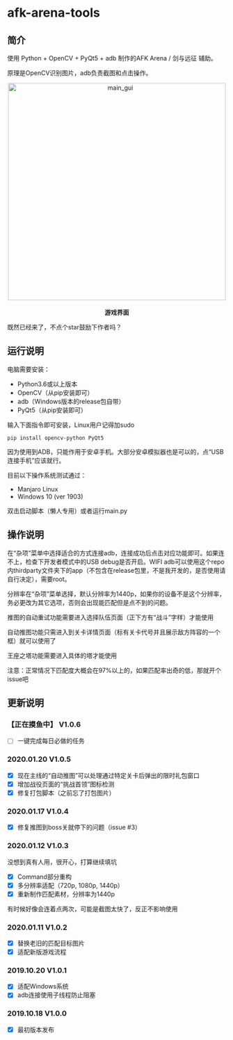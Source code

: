 # afk-arena-tools

## 简介

使用 Python + OpenCV + PyQt5 + adb 制作的AFK Arena / 剑与远征 辅助。

原理是OpenCV识别图片，adb负责截图和点击操作。

<p align="center">
  <img src="./_docs/img/main_gui.png" alt="main_gui" width="500"/>
  <br><br>
  <b>游戏界面</b>
</p>

既然已经来了，不点个star鼓励下作者吗？

## 运行说明

电脑需要安装：

* Python3.6或以上版本
* OpenCV（从pip安装即可）
* adb（Windows版本的release包自带）
* PyQt5（从pip安装即可）

输入下面指令即可安装，Linux用户记得加sudo

```
pip install opencv-python PyQt5
```

因为使用到ADB，只能作用于安卓手机。大部分安卓模拟器也是可以的，点“USB连接手机”应该就行。

目前以下操作系统测试通过：
* Manjaro Linux
* Windows 10 (ver 1903)

双击启动脚本（懒人专用）或者运行main.py

## 操作说明

在“杂项”菜单中选择适合的方式连接adb，连接成功后点击对应功能即可。如果连不上，检查下开发者模式中的USB debug是否开启。WIFI adb可以使用这个repo内thirdparty文件夹下的app（不包含在release包里，不是我开发的，是否使用请自行决定），需要root。

分辨率在“杂项”菜单选择，默认分辨率为1440p，如果你的设备不是这个分辨率，务必更改为其它选项，否则会出现能匹配但是点不到的问题。

推图的自动重试功能需要进入选择队伍页面（正下方有“战斗”字样）才能使用

自动推图功能只需进入到关卡详情页面（标有关卡代号并且展示敌方阵容的一个框）就可以使用了

王座之塔功能需要进入具体的塔才能使用

注意：正常情况下匹配度大概会在97%以上的，如果匹配率出奇的低，那就开个issue吧

## 更新说明

### 【正在摸鱼中】 V1.0.6

* [ ] 一键完成每日必做的任务

### 2020.01.20 V1.0.5

* [x] 现在主线的“自动推图”可以处理通过特定关卡后弹出的限时礼包窗口
* [x] 增加战役页面的“挑战首领”图标检测
* [x] 修复打包脚本（之前忘了打包图片）

### 2020.01.17 V1.0.4

* [x] 修复推图到boss关就停下的问题（issue #3）

### 2020.01.12 V1.0.3

没想到真有人用，很开心，打算继续填坑

* [x] Command部分重构
* [x] 多分辨率适配（720p, 1080p, 1440p）
* [x] 重新制作匹配素材，分辨率为1440p

有时候好像会连着点两次，可能是截图太快了，反正不影响使用

### 2020.01.11 V1.0.2

* [x] 替换老旧的匹配目标图片
* [x] 适配新版游戏流程

### 2019.10.20 V1.0.1

* [x] 适配Windows系统
* [x] adb连接使用子线程防止阻塞

### 2019.10.18 V1.0.0

* [x] 最初版本发布
